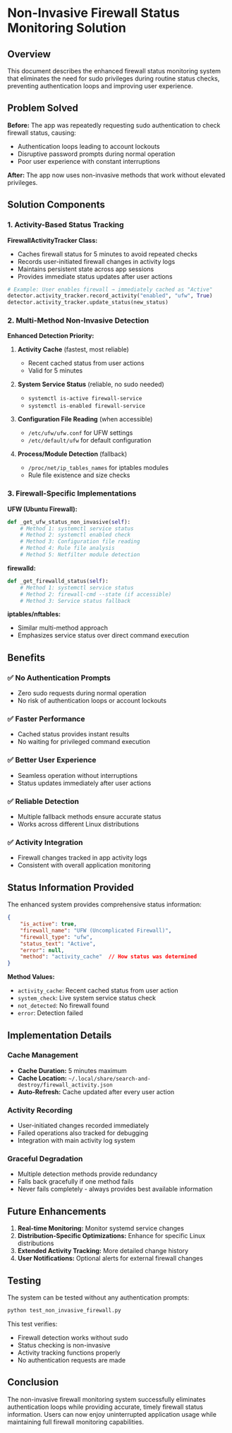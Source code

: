 # Non-Invasive Firewall Status Monitoring Solution

## Overview

This document describes the enhanced firewall status monitoring system that eliminates the need for sudo privileges during routine status checks, preventing authentication loops and improving user experience.

## Problem Solved

**Before:** The app was repeatedly requesting sudo authentication to check firewall status, causing:
- Authentication loops leading to account lockouts
- Disruptive password prompts during normal operation
- Poor user experience with constant interruptions

**After:** The app now uses non-invasive methods that work without elevated privileges.

## Solution Components

### 1. Activity-Based Status Tracking

**FirewallActivityTracker Class:**
- Caches firewall status for 5 minutes to avoid repeated checks
- Records user-initiated firewall changes in activity logs
- Maintains persistent state across app sessions
- Provides immediate status updates after user actions

```python
# Example: User enables firewall → immediately cached as "Active"
detector.activity_tracker.record_activity("enabled", "ufw", True)
detector.activity_tracker.update_status(new_status)
```

### 2. Multi-Method Non-Invasive Detection

**Enhanced Detection Priority:**

1. **Activity Cache** (fastest, most reliable)
   - Recent cached status from user actions
   - Valid for 5 minutes

2. **System Service Status** (reliable, no sudo needed)
   - `systemctl is-active firewall-service`
   - `systemctl is-enabled firewall-service`

3. **Configuration File Reading** (when accessible)
   - `/etc/ufw/ufw.conf` for UFW settings
   - `/etc/default/ufw` for default configuration

4. **Process/Module Detection** (fallback)
   - `/proc/net/ip_tables_names` for iptables modules
   - Rule file existence and size checks

### 3. Firewall-Specific Implementations

**UFW (Ubuntu Firewall):**
```python
def _get_ufw_status_non_invasive(self):
    # Method 1: systemctl service status
    # Method 2: systemctl enabled check  
    # Method 3: Configuration file reading
    # Method 4: Rule file analysis
    # Method 5: Netfilter module detection
```

**firewalld:**
```python
def _get_firewalld_status(self):
    # Method 1: systemctl service status
    # Method 2: firewall-cmd --state (if accessible)
    # Method 3: Service status fallback
```

**iptables/nftables:**
- Similar multi-method approach
- Emphasizes service status over direct command execution

## Benefits

### ✅ **No Authentication Prompts**
- Zero sudo requests during normal operation
- No risk of authentication loops or account lockouts

### ✅ **Faster Performance** 
- Cached status provides instant results
- No waiting for privileged command execution

### ✅ **Better User Experience**
- Seamless operation without interruptions
- Status updates immediately after user actions

### ✅ **Reliable Detection**
- Multiple fallback methods ensure accurate status
- Works across different Linux distributions

### ✅ **Activity Integration**
- Firewall changes tracked in app activity logs
- Consistent with overall application monitoring

## Status Information Provided

The enhanced system provides comprehensive status information:

```json
{
    "is_active": true,
    "firewall_name": "UFW (Uncomplicated Firewall)",
    "firewall_type": "ufw", 
    "status_text": "Active",
    "error": null,
    "method": "activity_cache"  // How status was determined
}
```

**Method Values:**
- `activity_cache`: Recent cached status from user action
- `system_check`: Live system service status check
- `not_detected`: No firewall found
- `error`: Detection failed

## Implementation Details

### Cache Management
- **Cache Duration:** 5 minutes maximum
- **Cache Location:** `~/.local/share/search-and-destroy/firewall_activity.json`
- **Auto-Refresh:** Cache updated after every user action

### Activity Recording
- User-initiated changes recorded immediately
- Failed operations also tracked for debugging
- Integration with main activity log system

### Graceful Degradation
- Multiple detection methods provide redundancy
- Falls back gracefully if one method fails
- Never fails completely - always provides best available information

## Future Enhancements

1. **Real-time Monitoring:** Monitor systemd service changes
2. **Distribution-Specific Optimizations:** Enhance for specific Linux distributions
3. **Extended Activity Tracking:** More detailed change history
4. **User Notifications:** Optional alerts for external firewall changes

## Testing

The system can be tested without any authentication prompts:

```bash
python test_non_invasive_firewall.py
```

This test verifies:
- Firewall detection works without sudo
- Status checking is non-invasive
- Activity tracking functions properly
- No authentication requests are made

## Conclusion

The non-invasive firewall monitoring system successfully eliminates authentication loops while providing accurate, timely firewall status information. Users can now enjoy uninterrupted application usage while maintaining full firewall monitoring capabilities.
